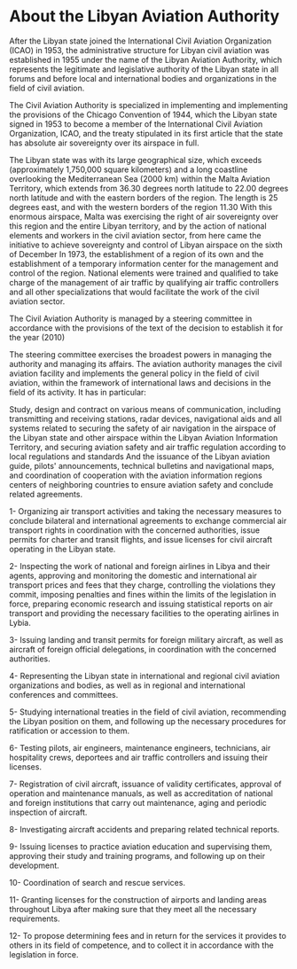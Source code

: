 # About the Libyan Aviation Authority

After the Libyan state joined the International Civil Aviation Organization (ICAO) in 1953, the administrative structure for Libyan civil aviation was established in 1955 under the name of the Libyan Aviation Authority, which represents the legitimate and legislative authority of the Libyan state in all forums and before local and international bodies and organizations in the field of civil aviation.

The Civil Aviation Authority is specialized in implementing and implementing the provisions of the Chicago Convention of 1944, which the Libyan state signed in 1953 to become a member of the International Civil Aviation Organization, ICAO, and the treaty stipulated in its first article that the state has absolute air sovereignty over its airspace in full.

The Libyan state was with its large geographical size, which exceeds (approximately 1,750,000 square kilometers) and a long coastline overlooking the Mediterranean Sea (2000 km) within the Malta Aviation Territory, which extends from 36.30 degrees north latitude to 22.00 degrees north latitude and with the eastern borders of the region. The length is 25 degrees east, and with the western borders of the region 11.30 With this enormous airspace, Malta was exercising the right of air sovereignty over this region and the entire Libyan territory, and by the action of national elements and workers in the civil aviation sector, from here came the initiative to achieve sovereignty and control of Libyan airspace on the sixth of December In 1973, the establishment of a region of its own and the establishment of a temporary information center for the management and control of the region. National elements were trained and qualified to take charge of the management of air traffic by qualifying air traffic controllers and all other specializations that would facilitate the work of the civil aviation sector.

The Civil Aviation Authority is managed by a steering committee in accordance with the provisions of the text of the decision to establish it for the year (2010)

The steering committee exercises the broadest powers in managing the authority and managing its affairs. The aviation authority manages the civil aviation facility and implements the general policy in the field of civil aviation, within the framework of international laws and decisions in the field of its activity. It has in particular:

Study, design and contract on various means of communication, including transmitting and receiving stations, radar devices, navigational aids and all systems related to securing the safety of air navigation in the airspace of the Libyan state and other airspace within the Libyan Aviation Information Territory, and securing aviation safety and air traffic regulation according to local regulations and standards And the issuance of the Libyan aviation guide, pilots' announcements, technical bulletins and navigational maps, and coordination of cooperation with the aviation information regions centers of neighboring countries to ensure aviation safety and conclude related agreements.

1- Organizing air transport activities and taking the necessary measures to conclude bilateral and international agreements to exchange commercial air transport rights in coordination with the concerned authorities, issue permits for charter and transit flights, and issue licenses for civil aircraft operating in the Libyan state.

2- Inspecting the work of national and foreign airlines in Libya and their agents, approving and monitoring the domestic and international air transport prices and fees that they charge, controlling the violations they commit, imposing penalties and fines within the limits of the legislation in force, preparing economic research and issuing statistical reports on air transport and providing the necessary facilities to the operating airlines in Lybia.

3- Issuing landing and transit permits for foreign military aircraft, as well as aircraft of foreign official delegations, in coordination with the concerned authorities.

4- Representing the Libyan state in international and regional civil aviation organizations and bodies, as well as in regional and international conferences and committees.

5- Studying international treaties in the field of civil aviation, recommending the Libyan position on them, and following up the necessary procedures for ratification or accession to them.

6- Testing pilots, air engineers, maintenance engineers, technicians, air hospitality crews, deportees and air traffic controllers and issuing their licenses.

7- Registration of civil aircraft, issuance of validity certificates, approval of operation and maintenance manuals, as well as accreditation of national and foreign institutions that carry out maintenance, aging and periodic inspection of aircraft.

8- Investigating aircraft accidents and preparing related technical reports.

9- Issuing licenses to practice aviation education and supervising them, approving their study and training programs, and following up on their development.

10- Coordination of search and rescue services.

11- Granting licenses for the construction of airports and landing areas throughout Libya after making sure that they meet all the necessary requirements. 

12- To propose determining fees and in return for the services it provides to others in its field of competence, and to collect it in accordance with the legislation in force.
